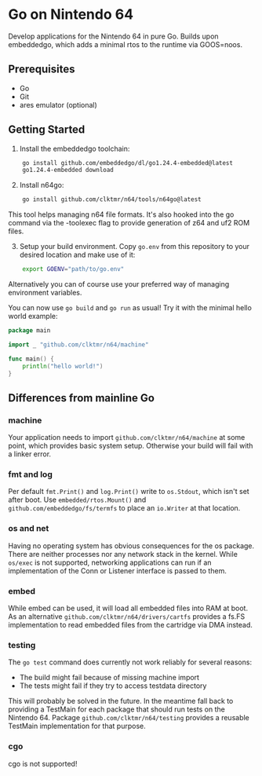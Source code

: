 # Go on Nintendo 64

Develop applications for the Nintendo 64 in pure Go. Builds upon embeddedgo,
which adds a minimal rtos to the runtime via GOOS=noos.

## Prerequisites

 - Go
 - Git
 - ares emulator (optional)

## Getting Started

1. Install the embeddedgo toolchain:

```sh
    go install github.com/embeddedgo/dl/go1.24.4-embedded@latest
    go1.24.4-embedded download
```

2. Install n64go:

```sh
    go install github.com/clktmr/n64/tools/n64go@latest
```

   This tool helps managing n64 file formats. It's also hooked into the go
   command via the -toolexec flag to provide generation of z64 and uf2 ROM
   files.

3. Setup your build environment. Copy `go.env` from this repository to your
   desired location and make use of it:

```sh
    export GOENV="path/to/go.env"
```

   Alternatively you can of course use your preferred way of managing
   environment variables.

You can now use `go build` and `go run` as usual! Try it with the minimal hello
world example:

```go
package main

import _ "github.com/clktmr/n64/machine"

func main() {
	println("hello world!")
}
```

## Differences from mainline Go

### machine

Your application needs to import `github.com/clktmr/n64/machine` at some point,
which provides basic system setup. Otherwise your build will fail with a linker
error.

### fmt and log

Per default `fmt.Print()` and `log.Print()` write to `os.Stdout`, which isn't
set after boot. Use `embedded/rtos.Mount()` and
`github.com/embeddedgo/fs/termfs` to place an `io.Writer` at that location.

### os and net

Having no operating system has obvious consequences for the os package. There
are neither processes nor any network stack in the kernel. While `os/exec` is
not supported, networking applications can run if an implementation of the Conn
or Listener interface is passed to them.

### embed

While embed can be used, it will load all embedded files into RAM at boot. As an
alternative `github.com/clktmr/n64/drivers/cartfs` provides a fs.FS
implementation to read embedded files from the cartridge via DMA instead.

### testing

The `go test` command does currently not work reliably for several reasons:

 - The build might fail because of missing machine import
 - The tests might fail if they try to access testdata directory

This will probably be solved in the future. In the meantime fall back to
providing a TestMain for each package that should run tests on the Nintendo 64.
Package `github.com/clktmr/n64/testing` provides a reusable TestMain
implementation for that purpose.

### cgo

cgo is not supported!
